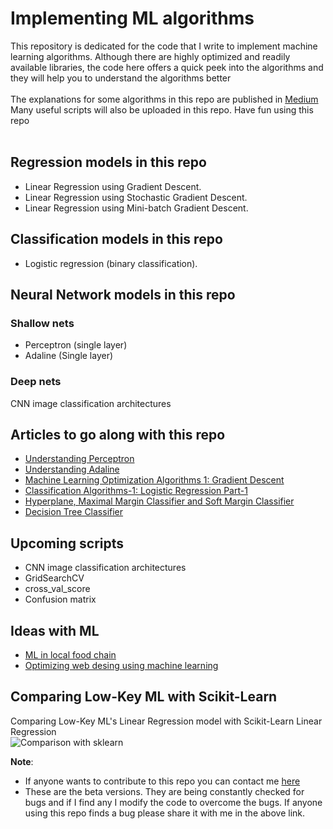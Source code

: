 # Implementing ML algorithms
This repository is dedicated for the code that I write to implement machine learning algorithms. Although there are highly optimized and readily available libraries, the code here offers a quick peek into the algorithms and they will help you to understand the algorithms better<br><br>
The explanations for some algorithms in this repo are published in [Medium](https://medium.com/@mr.sk12112002)<br>
Many useful scripts will also be uploaded in this repo. Have fun using this repo<br><br>

## Regression models in this repo
* Linear Regression using Gradient Descent.
* Linear Regression using Stochastic Gradient Descent.
* Linear Regression using Mini-batch Gradient Descent.

## Classification models in this repo
* Logistic regression (binary classification).

## Neural Network models in this repo
### Shallow nets
* Perceptron (single layer)
* Adaline (Single layer)
### Deep nets
CNN image classification architectures

## Articles to go along with this repo
* [Understanding Perceptron](https://medium.com/@mr.sk12112002/understanding-perceptron-8e82a5a97ea)<br>
* [Understanding Adaline](https://medium.com/mlearning-ai/understanding-adaline-da79ab8bbc5a)<br>
* [Machine Learning Optimization Algorithms 1: Gradient Descent](https://medium.com/mlearning-ai/machine-learning-optimization-algorithms-1-gradient-descent-258dfb5987e1)<br>
* [Classification Algorithms-1: Logistic Regression Part-1](https://medium.com/mlearning-ai/classification-algorithms-1-logistic-regression-part-1-a2b0dab31b5a)
* [Hyperplane, Maximal Margin Classifier and Soft Margin Classifier](https://medium.com/@mr.sk12112002/classification-algorithms-2-support-vector-machine-3fba8f1c9534)
* [Decision Tree Classifier](https://medium.com/@mr.sk12112002/classification-algorithms-3-decision-tree-801d59011780)

## Upcoming scripts
* CNN image classification architectures
* GridSearchCV
* cross_val_score
* Confusion matrix

## Ideas with ML
* [ML in local food chain](https://medium.com/@mr.sk12112002/trend-recognition-and-forecasting-for-local-food-chain-689ac647d61d)<br>
* [Optimizing web desing using machine learning](https://medium.com/mlearning-ai/optimizing-web-design-using-machine-learning-1f3ac80ac4c1)

## Comparing Low-Key ML with Scikit-Learn
Comparing Low-Key ML's Linear Regression model with Scikit-Learn Linear Regression<br>
![Comparison with sklearn](https://user-images.githubusercontent.com/86184014/159046258-3f09df72-7d63-4a85-91c6-f06e5afe3f66.png)


**Note**: 
* If anyone wants to contribute to this repo you can contact me [here](https://www.linkedin.com/in/sathya-krishnan-suresh-914763217/)
* These are the beta versions. They are being constantly checked for bugs and if I find any I modify the code to overcome the bugs. If anyone using this repo finds a bug please share it with me in the above link. 
